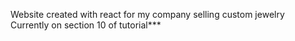 Website created with react for my company selling custom jewelry
Currently on section 10 of tutorial***